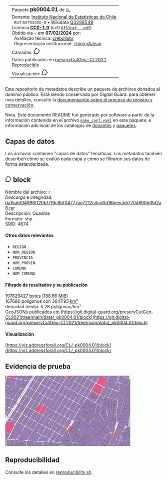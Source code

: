 <aside>
<table align="right" style="padding: 1em">
<tr><td>Paquete <big><b>pk0004.01</b></big> de <small><a target="_afacodes" title="Jurisdicción" href="https://afa.codes/CL">CL</a></small>
</td></tr>
<tr><td>
Donante: <a rel="external" target="_doador" href="https://www.ine.gob.cl/">Instituto Nacional de Estatísticas do Chile</a>
<br/>&nbsp; <small>RUT 60703000-6</small> • Wikidata <a rel="external" target="_doador" title="Enlace del descriptor Wikidata del donante" href="https://www.wikidata.org/wiki/Q3288549">Q3288549</a></small><br/>
Licencia <a rel="external" target="_doador" href="https://creativecommons.org/publicdomain/zero/1.0/"><b>CC0-1.0</b></a> (cc0 <a title="SHA256 0f53caf69606569e29f9160a65910d1755d45992969a3f2be4807a0ce4391b99.pdf" href="https://dl.digital-guard.org/0f53caf69606569e29f9160a65910d1755d45992969a3f2be4807a0ce4391b99.pdf"><code>0f53caf...pdf</code></a>)<br/>
Obtido via <i>-</i> em <b>07/02/2024</b> por:
<br/>&nbsp; Avaliação técnica: <a rel="external" target="_gitPerson" title="Usuario de Git" href="https://github.com/crebollobr">crebollobr</a>
<br/>&nbsp; Representação institucional: <a rel="external" target="_gitPerson" title="Usuario de" href="https://github.com/ThierryAJean">ThierryAJean</a><br/>
</td></tr>
<tr><td>Camadas: <a title="block" href="#-block"><img src="https://raw.githubusercontent.com/digital-guard/preserv/main/docs/assets/layerIcon-block.png" alt="block" width="20"/></a> </td></tr>
<tr><td>Datos publicados en <a href="https://git.digital-guard.org/preservCutGeo-CL2021/tree/main/data/_pk0004.01">preservCutGeo-CL2021</a><br/><a href="#reproducibilidad">Reproducible</a></td></tr>
<tr><td>Visualización: <a title="block" href="https://viz.addressforall.org/CL/_pk0004.01/block"><img src="https://raw.githubusercontent.com/digital-guard/preserv/main/docs/assets/layerIcon-block.png" alt="block" width="20"/></a> </td></tr>
</table>
</aside>

<section>

Este repositorio de metadatos describe un paquete de archivos donados al dominio público. Está siendo conservado por Digital Guard: para obtener más detalles, consulte la [documentación sobre el proceso de registro y conservación](https://wiki.addressforall.org/doc/Documentação_Digital-guard).

Nota. Este documento README fue generado por software a partir de la información contenida en el archivo [`make_conf.yaml`](https://git.digital-guard.org/preserv-CL/blob/main/data/_pk0004.01/make_conf.yaml) en este paquete, e información adicional de los catálogos de [donantes](https://git.digital-guard.org/preserv-BR/blob/main/data/donor.csv) y [paquetes](https://git.digital-guard.org/preserv-BR/blob/main/data/donatedPack.csv).

# Capas de datos

Los archivos contienen "capas de datos" temáticas. Los metadatos también describen cómo se evaluó cada capa y cómo se filtraron sus datos de forma estandarizada.

## <img src="https://raw.githubusercontent.com/digital-guard/preserv/main/docs/assets/layerIcon-block.png" alt="block" width="20"/> block

Nombre del archivo: `r`<br/>*Descarga* e integridad: [da15a5f04996f120bf719c6bf04777ae7212cdcd0d16beecb5770d890bf8d2a8.rar](https://dl.digital-guard.org/da15a5f04996f120bf719c6bf04777ae7212cdcd0d16beecb5770d890bf8d2a8.rar)<br/>Descripción: Quadras<br/>Formato: shp<br/>SRID: 4674

#### Otros datos relevantes
* `REGION`
* `NOM_REGION`
* `PROVINCIA`
* `NOM_PROVIN`
* `COMUNA`
* `NOM_COMUNA`

#### Filtrado de resultados y su publicación
197829427 bytes (188.66 <abbr title="mebibyte">MiB</abbr>)<br/>167680 polígonos con 3647.95 <abbr title="quilômetros quadrados">km²</abbr><br/>densidad media: 0.28 polígonos/km²<br/>GeoJSONs publicados em [https://git.digital-guard.org/preservCutGeo-CL2021/tree/main/data/_pk0004.01/block](https://git.digital-guard.org/preservCutGeo-CL2021/tree/main/data/_pk0004.01/block)

#### Visualización
[https://viz.addressforall.org/CL/_pk0004.01/block](https://viz.addressforall.org/CL/_pk0004.01/block)

# Evidencia de prueba
<img src="qgis.png" width="400"/>

</section>
<section>

# Reproducibilidad

Consulte los detalles en [reproducibility.sh](https://git.digital-guard.org/preserv-CL/blob/main/data/_pk0004.01/reproducibility.sh).

</section>


